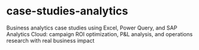 # case-studies-analytics
Business analytics case studies using Excel, Power Query, and SAP Analytics Cloud: campaign ROI optimization, P&amp;L analysis, and operations research with real business impact
